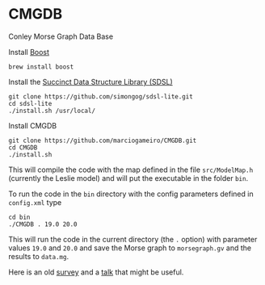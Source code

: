 # CMGDB
Conley Morse Graph Data Base

Install [Boost](https://www.boost.org/)

	brew install boost

Install the [Succinct Data Structure Library (SDSL)](https://github.com/simongog/sdsl-lite)

	git clone https://github.com/simongog/sdsl-lite.git
	cd sdsl-lite
	./install.sh /usr/local/

Install CMGDB

	git clone https://github.com/marciogameiro/CMGDB.git
	cd CMGDB
	./install.sh

This will compile the code with the map defined in the file `src/ModelMap.h` (currently the Leslie model) and will put the executable in the folder `bin`.

To run the code in the `bin` directory with the config parameters defined in `config.xml` type

	cd bin
	./CMGDB . 19.0 20.0

This will run the code in the current directory (the `.` option) with parameter values `19.0` and `20.0` and save the Morse graph to `morsegraph.gv` and the results to `data.mg`.

Here is an old [survey](http://chomp.rutgers.edu/Projects/survey/cmdbSurvey.pdf) and a
[talk](http://chomp.rutgers.edu/Projects/Databases_for_the_Global_Dynamics/software/LorentzCenterAugust2014.pdf) that might be useful.

